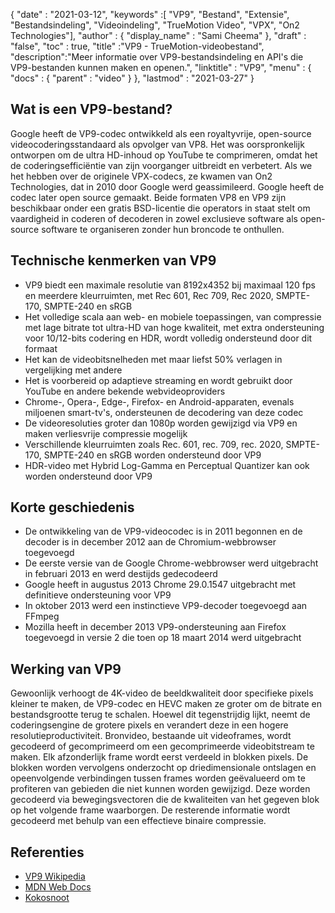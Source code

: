 {
  "date" : "2021-03-12",
  "keywords" :[ "VP9", "Bestand", "Extensie", "Bestandsindeling", "Videoindeling", "TrueMotion Video", "VPX", "On2 Technologies"],
  "author" : {
    "display_name" : "Sami Cheema"
},
  "draft" : "false",
  "toc" : true,
  "title" :"VP9 - TrueMotion-videobestand",
  "description":"Meer informatie over VP9-bestandsindeling en API's die VP9-bestanden kunnen maken en openen.",
  "linktitle" : "VP9",
  "menu" : {
    "docs" : {
      "parent" : "video"
}
},
  "lastmod" : "2021-03-27"
}

## Wat is een VP9-bestand?

Google heeft de VP9-codec ontwikkeld als een royaltyvrije, open-source videocoderingsstandaard als opvolger van VP8. Het was oorspronkelijk ontworpen om de ultra HD-inhoud op YouTube te comprimeren, omdat het de coderingsefficiëntie van zijn voorganger uitbreidt en verbetert. Als we het hebben over de originele VPX-codecs, ze kwamen van On2 Technologies, dat in 2010 door Google werd geassimileerd. Google heeft de codec later open source gemaakt. Beide formaten VP8 en VP9 zijn beschikbaar onder een gratis BSD-licentie die operators in staat stelt om vaardigheid in coderen of decoderen in zowel exclusieve software als open-source software te organiseren zonder hun broncode te onthullen.

## Technische kenmerken van VP9

* VP9 biedt een maximale resolutie van 8192x4352 bij maximaal 120 fps en meerdere kleurruimten, met Rec 601, Rec 709, Rec 2020, SMPTE-170, SMPTE-240 en sRGB
* Het volledige scala aan web- en mobiele toepassingen, van compressie met lage bitrate tot ultra-HD van hoge kwaliteit, met extra ondersteuning voor 10/12-bits codering en HDR, wordt volledig ondersteund door dit formaat
* Het kan de videobitsnelheden met maar liefst 50% verlagen in vergelijking met andere
* Het is voorbereid op adaptieve streaming en wordt gebruikt door YouTube en andere bekende webvideoproviders
* Chrome-, Opera-, Edge-, Firefox- en Android-apparaten, evenals miljoenen smart-tv's, ondersteunen de decodering van deze codec
* De videoresoluties groter dan 1080p worden gewijzigd via VP9 en maken verliesvrije compressie mogelijk
* Verschillende kleurruimten zoals Rec. 601, rec. 709, rec. 2020, SMPTE-170, SMPTE-240 en sRGB worden ondersteund door VP9
* HDR-video met Hybrid Log-Gamma en Perceptual Quantizer kan ook worden ondersteund door VP9


## Korte geschiedenis

* De ontwikkeling van de VP9-videocodec is in 2011 begonnen en de decoder is in december 2012 aan de Chromium-webbrowser toegevoegd
* De eerste versie van de Google Chrome-webbrowser werd uitgebracht in februari 2013 en werd destijds gedecodeerd
* Google heeft in augustus 2013 Chrome 29.0.1547 uitgebracht met definitieve ondersteuning voor VP9
* In oktober 2013 werd een instinctieve VP9-decoder toegevoegd aan FFmpeg
* Mozilla heeft in december 2013 VP9-ondersteuning aan Firefox toegevoegd in versie 2 die toen op 18 maart 2014 werd uitgebracht
 

## Werking van VP9

Gewoonlijk verhoogt de 4K-video de beeldkwaliteit door specifieke pixels kleiner te maken, de VP9-codec en HEVC maken ze groter om de bitrate en bestandsgrootte terug te schalen. Hoewel dit tegenstrijdig lijkt, neemt de coderingsengine de grotere pixels en verandert deze in een hogere resolutieproductiviteit. Bronvideo, bestaande uit videoframes, wordt gecodeerd of gecomprimeerd om een gecomprimeerde videobitstream te maken. Elk afzonderlijk frame wordt eerst verdeeld in blokken pixels. De blokken worden vervolgens onderzocht op driedimensionale ontslagen en opeenvolgende verbindingen tussen frames worden geëvalueerd om te profiteren van gebieden die niet kunnen worden gewijzigd. Deze worden gecodeerd via bewegingsvectoren die de kwaliteiten van het gegeven blok op het volgende frame waarborgen. De resterende informatie wordt gecodeerd met behulp van een effectieve binaire compressie.

## Referenties

* [VP9 Wikipedia](https://en.wikipedia.org/wiki/VP9)
* [MDN Web Docs](https://developer.mozilla.org/en-US/docs/Web/Media/Formats/Video_codecs#vp9)
* [Kokosnoot](https://www.coconut.co/)

